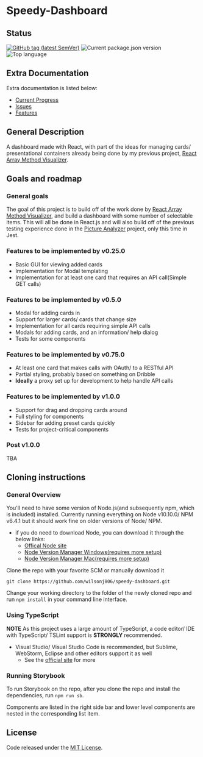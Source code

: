 # Speedy-Dashboard

## Status

[![GitHub tag (latest SemVer)](https://img.shields.io/github/tag/wilsonj806/speedy-dashboard.svg)](https://github.com/wilsonj806/speedy-dashboard)
![Current package.json version](https://img.shields.io/github/package-json/v/wilsonj806/speedy-dashboard.svg?label=current%20version)
![Top language](https://img.shields.io/github/languages/top/wilsonj806/speedy-dashboard.svg)

## Extra Documentation

Extra documentation is listed below:
- [Current Progress](doc/current-progress.md)
- [Issues](doc/ISSUES.md)
- [Features](doc/FEATURES.md)

## General Description

A dashboard made with React, with part of the ideas for managing cards/ presentational containers already being done by my previous project, [React Array Method Visualizer](https://github.com/wilsonj806/react-array-method-visualizer).

## Goals and roadmap

### General goals

The goal of this project is to build off of the work done by [React Array Method Visualizer](https://github.com/wilsonj806/react-array-method-visualizer), and build a dashboard with some number of selectable items. This will all be done in React.js and will also build off of the previous testing experience done in the [Picture Analyzer](https://github.com/wilsonj806/speedy-dashboard) project, only this time in Jest.

### Features to be implemented by v0.25.0

- Basic GUI for viewing added cards
- Implementation for Modal templating
- Implementation for at least one card that requires an API call(Simple GET calls)

### Features to be implemented by v0.5.0

- Modal for adding cards in
- Support for larger cards/ cards that change size
- Implementation for all cards requiring simple API calls
- Modals for adding cards, and an information/ help dialog
- Tests for some components

### Features to be implemented by v0.75.0

- At least one card that makes calls with OAuth/ to a RESTful API
- Partial styling, probably based on something on Dribble
- **Ideally** a proxy set up for development to help handle API calls

### Features to be implemented by v1.0.0

- Support for drag and dropping cards around
- Full styling for components
- Sidebar for adding preset cards quickly
- Tests for project-critical components

### Post v1.0.0

TBA

## Cloning instructions

### General Overview

You'll need to have some version of Node.js(and subsequently npm, which is included) installed. Currently running everything on Node v10.10.0/ NPM v6.4.1 but it should work fine on older versions of Node/ NPM.
- if you do need to download Node, you can download it through the below links:
  - [Offical Node site](https://nodejs.org/en/download/)
  - [Node Version Manager Windows(requires more setup)](https://github.com/coreybutler/nvm-windows)
  - [Node Version Manager Mac(requires more setup)](https://github.com/creationix/nvm)


Clone the repo with your favorite SCM or manually download it
```
git clone https://github.com/wilsonj806/speedy-dashboard.git
```

Change your working directory to the folder of the newly cloned repo and run ```npm install``` in your command line interface.

### Using TypeScript

**NOTE** As this project uses a large amount of TypeScript, a code editor/ IDE with TypeScript/ TSLint support is **STRONGLY** recommended.
- Visual Studio/ Visual Studio Code is recommended, but Sublime, WebStorm, Eclipse and other editors support it as well
  - See the [official site](https://www.typescriptlang.org/index.html#download-links) for more

### Running Storybook

To run Storybook on the repo, after you clone the repo and install the dependencies, run ```npm run sb```.

Components are listed in the right side bar and lower level components are nested in the corresponding list item.

## License

Code released under the [MIT License](LICENSE).